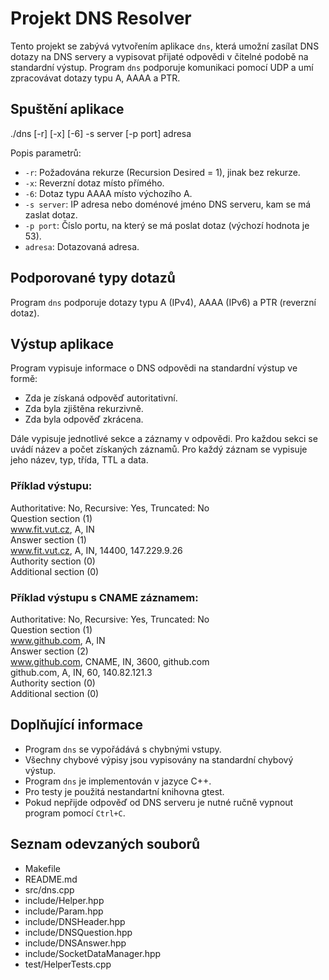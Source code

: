 # Projekt DNS Resolver

Tento projekt se zabývá vytvořením aplikace `dns`, která umožní zasílat DNS dotazy na DNS servery a vypisovat přijaté odpovědi v čitelné podobě na standardní výstup. Program `dns` podporuje komunikaci pomocí UDP a umí zpracovávat dotazy typu A, AAAA a PTR.

## Spuštění aplikace
./dns [-r] [-x] [-6] -s server [-p port] adresa

Popis parametrů:

- `-r`: Požadována rekurze (Recursion Desired = 1), jinak bez rekurze.
- `-x`: Reverzní dotaz místo přímého.
- `-6`: Dotaz typu AAAA místo výchozího A.
- `-s server`: IP adresa nebo doménové jméno DNS serveru, kam se má zaslat dotaz.
- `-p port`: Číslo portu, na který se má poslat dotaz (výchozí hodnota je 53).
- `adresa`: Dotazovaná adresa.

## Podporované typy dotazů

Program `dns` podporuje dotazy typu A (IPv4), AAAA (IPv6) a PTR (reverzní dotaz).

## Výstup aplikace

Program vypisuje informace o DNS odpovědi na standardní výstup ve formě:

- Zda je získaná odpověď autoritativní.
- Zda byla zjištěna rekurzivně.
- Zda byla odpověď zkrácena.

Dále vypisuje jednotlivé sekce a záznamy v odpovědi. Pro každou sekci se uvádí název a počet získaných záznamů. Pro každý záznam se vypisuje jeho název, typ, třída, TTL a data.

### Příklad výstupu:

Authoritative: No, Recursive: Yes, Truncated: No  
Question section (1)  
 www.fit.vut.cz, A, IN  
Answer section (1)  
 www.fit.vut.cz, A, IN, 14400, 147.229.9.26  
Authority section (0)  
Additional section (0)  

### Příklad výstupu s CNAME záznamem:

Authoritative: No, Recursive: Yes, Truncated: No  
Question section (1)  
www.github.com, A, IN  
Answer section (2)  
www.github.com, CNAME, IN, 3600, github.com  
github.com, A, IN, 60, 140.82.121.3  
Authority section (0)  
Additional section (0)  

## Doplňující informace

- Program `dns` se vypořádává s chybnými vstupy.
- Všechny chybové výpisy jsou vypisovány na standardní chybový výstup.
- Program `dns` je implementován v jazyce C++.
- Pro testy je použitá nestandartní knihovna gtest.
- Pokud nepřijde odpověď od DNS serveru je nutné ručně vypnout program pomocí `Ctrl+C`.

## Seznam odevzaných souborů

- Makefile
- README.md
- src/dns.cpp
- include/Helper.hpp
- include/Param.hpp
- include/DNSHeader.hpp
- include/DNSQuestion.hpp
- include/DNSAnswer.hpp
- include/SocketDataManager.hpp
- test/HelperTests.cpp